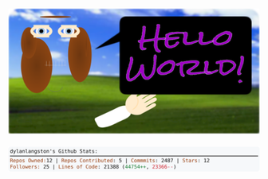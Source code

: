 <!-- 
Version 2.0.178
Built Fri Jan 03 2025 05:06:52 GMT+0000 (Coordinated Universal Time)
-->

<h1 align="center">
  <a href="https://github.com/dylanlangston/dylanlangston/tree/master/src" title="Click to View Source">
    <picture width="100%" alt="Dylan">
      <source media="(prefers-color-scheme: dark)" srcset="dylan-dark.svg?version=2.0.178">
      <img src="dylan-light.svg?version=2.0.178" alt="Dylan">
    </picture>
  </a>
</h1>

<div align="center">
  <picture width="100%" alt="Profile Info and Stats">
    <source media="(prefers-color-scheme: dark)" srcset="stats-dark.svg?version=2.0.178">
    <img src="stats-light.svg?version=2.0.178" alt="Profile Info and Stats">
  </picture>
</div>
